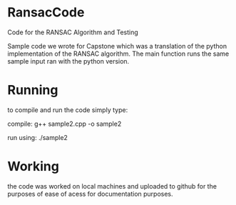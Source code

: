 # RansacCode
Code for the RANSAC Algorithm and Testing

Sample code we wrote for Capstone which was a translation of the python implementation of the RANSAC algorithm. The main function runs the same sample input ran with the python version. 

# Running

to compile and run the code simply type: 

compile:
g++ sample2.cpp -o sample2

run using:
./sample2

# Working

the code was worked on local machines and uploaded to github for the purposes of ease of acess for documentation purposes.
